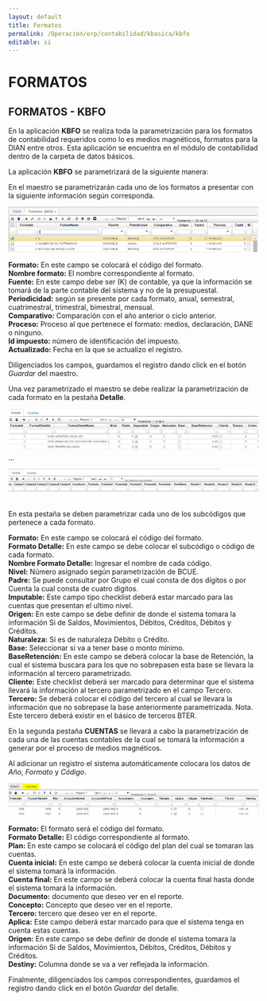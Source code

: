 ```yaml
---
layout: default
title: Formatos
permalink: /Operacion/erp/contabilidad/kbasica/kbfo
editable: si
---
```

# FORMATOS

## FORMATOS - KBFO

En la aplicación **KBFO** se realiza toda la parametrización para los formatos de contabilidad requeridos como lo es medios magnéticos, formatos para la DIAN entre otros. Esta aplicación se encuentra en el módulo de contabilidad dentro de la carpeta de datos básicos.

La aplicación **KBFO** se parametrizará de la siguiente manera:

En el maestro se parametrizarán cada uno de los formatos a presentar con la siguiente información según corresponda.

![](KBFO1.png)

**Formato:** En este campo se colocará el código del formato.  
**Nombre formato:** El nombre correspondiente al formato.  
**Fuente:** En este campo debe ser (K) de contable, ya que la información se tomará de la parte contable del sistema y no de la presupuestal.  
**Periodicidad:** según se presente por cada formato, anual, semestral, cuatrimestral, trimestral, bimestral, mensual.  
**Comparativo:** Comparación con el año anterior o ciclo anterior.  
**Proceso:** Proceso al que pertenece el formato: medios, declaración, DANE o ninguno.  
**Id impuesto:** número de identificación del impuesto.  
**Actualizado:** Fecha en la que se actualizo el registro.  

Diligenciados los campos, guardamos el registro dando click en el botón _Guardar_ del maestro.

Una vez parametrizado el maestro se debe realizar la parametrización de cada formato en la pestaña **Detalle**.

![](KBFO2.png)
...

![](KBFO3.png)

En esta pestaña se deben parametrizar cada uno de los subcódigos que pertenece a cada formato.

**Formato:** En este campo se colocará el código del formato.  
**Formato Detalle:** En este campo se debe colocar el subcódigo o código de cada formato.  
**Nombre Formato Detalle:** Ingresar el nombre de cada código.  
**Nivel:** Número asignado según parametrización de BCUE.  
**Padre:** Se puede consultar por Grupo el cual consta de dos dígitos o por Cuenta la cual consta de cuatro dígitos.  
**Imputable:** Este campo tipo checklist deberá estar marcado para las cuentas que presentan el ultimo nivel.  
**Origen:** En este campo se debe definir de donde el sistema tomara la información Si de Saldos, Movimientos, Débitos, Créditos, Débitos y Créditos.  
**Naturaleza:** Si es de naturaleza Débito o Crédito.  
**Base:** Seleccionar si va a tener base o monto mínimo.  
**BaseRetención:** En este campo se deberá colocar la base de Retención, la cual el sistema buscara para los que no sobrepasen esta base se llevara la información al tercero parametrizado.  
**Cliente:** Este checklist deberá ser marcado para determinar que el sistema llevará la información al tercero parametrizado en el campo Tercero.  
**Tercero:** Se deberá colocar el código del tercero al cual se llevara la información que no sobrepase la base anteriormente parametrizada. Nota. Este tercero deberá existir en el básico de terceros BTER.  

En la segunda pestaña **CUENTAS** se llevará a cabo la parametrización de cada una de las cuentas contables de la cual se tomará la información a generar por el proceso de medios magnéticos.

Al adicionar un registro el sistema automáticamente colocara los datos de _Año_, _Formato_ y _Código_.

![](KBFO4.png)

**Formato:** El formato será el código del formato.  
**Formato Detalle:** El código correspondiente al formato.  
**Plan:** En este campo se colocará el código del plan del cual se tomaran las cuentas.  
**Cuenta inicial:** En este campo se deberá colocar la cuenta inicial de donde el sistema tomará la información.  
**Cuenta final:** En este campo se deberá colocar la cuenta final hasta donde el sistema tomará la información.  
**Documento:** documento que deseo ver en el reporte.  
**Concepto:** Concepto que deseo ver en el reporte.  
**Tercero:** tercero que deseo ver en el reporte.  
**Aplica:** Este campo deberá estar marcado para que el sistema tenga en cuenta estas cuentas.  
**Origen:** En este campo se debe definir de donde el sistema tomara la información Si de Saldos, Movimientos, Débitos, Créditos, Débitos y Créditos.  
**Destiny:** Columna donde se va a ver reflejada la información.  

Finalmente, diligenciados los campos correspondientes, guardamos el registro dando click en el botón _Guardar_ del detalle.

